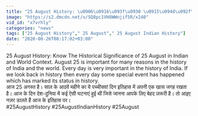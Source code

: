 ```yaml
---
title: "25 August History: \u0906\u0916\u093f\u0930 \u0915\u094d\u092f\u094b\u0902 India \u0914\u0930 World \u0915\u0947 \u0932\u093f\u090f \u0939\u0948 \u092c\u0939\u0941\u0924 \u0917\u0930\u094d\u0935 \u0915\u093e \u0926\u093f\u0928, \u0915\u094d\u092f\u093e \u0939\u0948 \u0916\u093e\u0938 \u0935\u0928\u0907\u0902\u0921\u093f\u092f\u093e \u0939\u093f\u0902\u0926\u0940"
image: "https://s2.dmcdn.net/v/SQ8pc1VH8WWnjif5R/x240"
vid_id: "x7vrhly"
categories: "news"
tags: ["25 August History"," 25 August"," 25 August Indian History"]
date: "2020-08-26T08:17:02+03:00"
---
```

25 August History: Know The Historical Significance of 25 August in Indian and World Context. August 25 is important for many reasons in the history of India and the world. Every day is very important in the history of India. If we look back in history then every day some special event has happened which has marked its status in history.   <br>आज 25 अगस्त  है। साल के आठवें महीने का ये पच्चीसवां दिन इतिहास में अपनी एक खास जगह रखता है। आज के दिन देश-दुनिया में कई ऐसी घटनाएं हुई थीं जिसे जानना आपके लिए बेहद ज़रूरी है। तो आइए नज़र डालते हैं आज के इतिहास पर।   <br>#25AugustHistory #25AugustIndianHistory #25August
